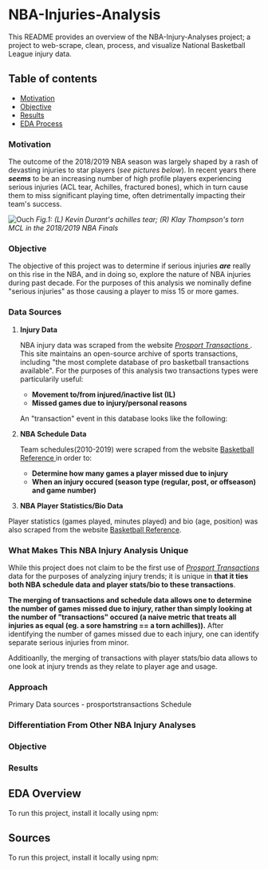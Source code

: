 # NBA-Injuries-Analysis
This README provides an overview of the NBA-Injury-Analyses project; a project to web-scrape, clean, process, and visualize National Basketball League injury data.  

## Table of contents
* [Motivation](#motivation)
* [Objective](#objective)
* [Results](#results)
* [EDA Process](#eda-process)

### Motivation	
The outcome of the 2018/2019 NBA season was largely shaped by a rash of devasting injuries to star players (_see pictures below_). In recent years there **_seems_** to be an increasing number of high profile players experiencing serious injuries (ACL tear, Achilles, fractured bones), which in turn cause them to miss significant playing time, often detrimentally impacting their team's success.

![Ouch](https://github.com/elap733/NBA-Injuries-Analysis/blob/master/references/02_images/injury.png)
*Fig.1: (L) Kevin Durant's achilles tear; (R) Klay Thompson's torn MCL in the 2018/2019 NBA Finals*

### Objective
The objective of this project was to determine if serious injuries **_are_** really on this rise in the NBA, and in doing so, explore the nature of NBA injuries during past decade. For the purposes of this analysis we nominally define "serious injuries" as those causing a player to miss 15 or more games.

### Data Sources
1. **Injury Data**

   NBA injury data was scraped from the website [_Prosport Transactions_ ](http://prosportstransactions.com/). This site maintains an open-source archive of sports transactions, including "the most complete database of pro basketball transactions available". For the purposes of this analysis two transactions types were particularily useful: 
   * **Movement to/from injured/inactive list (IL)**
   * **Missed games due to injury/personal reasons**
   
   An "transaction" event in this database looks like the following:
  
  
2. **NBA Schedule Data**

   Team schedules(2010-2019) were scraped from the website [ Basketball Reference ](http://basketballreference.com/) in order to:
   * **Determine how many games a player missed due to injury**
   * **When an injury occured (season type (regular, post, or offseason) and game number)**
   
3. **NBA Player Statistics/Bio Data**

Player statistics (games played, minutes played) and bio (age, position) was also scraped from the website [Basketball Reference](http://basketballreference.com/).


### What Makes This NBA Injury Analysis Unique

While this project does not claim to be the first use of [_Prosport Transactions_ ](http://prosportstransactions.com/) data for the purposes of analyzing injury trends; it is unique in **that it ties both NBA schedule data and player stats/bio to these transactions**. 

**The merging of transactions and schedule data allows one to determine the number of games missed due to injury, rather than simply looking at the number of "transactions" occured (a naive metric that treats all injuries as equal (eg. a sore hamstring == a torn achilles)).** After identifying the number of games missed due to each injury, one can identify separate serious injuries from minor.

Additioanlly, the merging of transactions with player stats/bio data allows to one look at injury trends as they relate to player age and usage.


### Approach
Primary Data sources - prosportstransactions
Schedule

### Differentiation From Other NBA Injury Analyses




### Objective
### Results
	
## EDA Overview
To run this project, install it locally using npm:

## Sources
To run this project, install it locally using npm:
